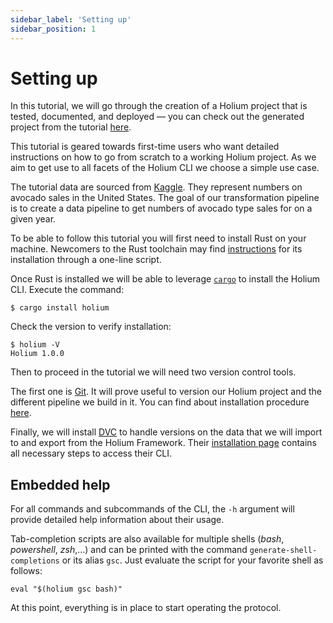 ```yaml
---
sidebar_label: 'Setting up'
sidebar_position: 1
---
```


# Setting up

In this tutorial, we will go through the creation of a Holium project that is tested, documented, 
and deployed — you can check out the generated project from the tutorial [here](https://github.com/polyphene/getting-started).

This tutorial is geared towards first-time users who want detailed instructions on how to go from scratch to
a working Holium project. As we aim to get use to all facets of the Holium CLI we choose a simple use case.

The tutorial data are sourced from [Kaggle](https://www.kaggle.com/). They represent numbers on
avocado sales in the United States. The goal of our transformation pipeline is to create a data
pipeline to get numbers of avocado type sales for on a given year.

To be able to follow this tutorial you will first need to install Rust on your machine.
Newcomers to the Rust toolchain may find [instructions](https://www.rust-lang.org/tools/install) for its 
installation through a one-line script.

Once Rust is installed we will be able to leverage [`cargo`](https://doc.rust-lang.org/cargo/) to 
install the Holium CLI. Execute the command:
```shell
$ cargo install holium
```

Check the version to verify installation:
```shell
$ holium -V
Holium 1.0.0
```

Then to proceed in the tutorial we will need two version control tools. 

The first one is [Git](https://git-scm.com/). It will prove useful to version our Holium project and the different pipeline
we build in it. You can find about installation procedure [here](https://git-scm.com).

Finally, we will install [DVC](https://dvc.org/) to handle versions on the data that we will import to
and export from the Holium Framework. Their [installation page](https://dvc.org/doc/install) contains all necessary steps to access
their CLI.

## Embedded help

For all commands and subcommands of the CLI, the `-h` argument will provide
detailed help information about their usage.

Tab-completion scripts are also available for multiple shells (_bash_, _powershell_, _zsh_,…)
and can be printed with the command `generate-shell-completions` or its alias `gsc`.
Just evaluate the script for your favorite shell as follows:

```shell
eval "$(holium gsc bash)"
```

At this point, everything is in place to start operating the protocol.
